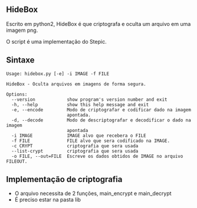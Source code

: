 ## HideBox
Escrito em python2, HideBox é que criptografa e oculta um arquivo em uma imagem png.

O script é uma implementação do Stepic.
## Sintaxe
```
Usage: hidebox.py [-e] -i IMAGE -f FILE

HideBox - Oculta arquivos em imagens de forma segura.

Options:
  --version            show program's version number and exit
  -h, --help           show this help message and exit
  -e, --encode         Modo de criptografar e codificar dado na imagem
                       apontada.
  -d, --decode         Modo de descriptografar e decodificar o dado na imagem
                       apontada
  -i IMAGE             IMAGE alvo que recebera o FILE
  -f FILE              FILE alvo que sera codificado na IMAGE.
  -c CRYPT             criptografia que sera usada
  --list-crypt         criptografia que sera usada
  -o FILE, --out=FILE  Escreve os dados obtidos de IMAGE no arquivo FILEOUT.
  ```
## Implementação de criptografia
- O arquivo necessita de 2 funções, main_encrypt e main_decrypt
- É preciso estar na pasta lib
